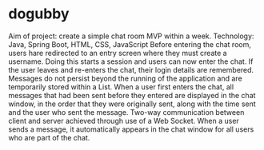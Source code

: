 # dogubby
Aim of project: create a simple chat room MVP within a week.
Technology: Java, Spring Boot, HTML, CSS, JavaScript
Before entering the chat room, users hare redirected to an entry screen where they must create a username. Doing this starts a session and users can now enter the chat.
If the user leaves and re-enters the chat, their login details are remembered. 
Messages do not persist beyond the running of the application and are temporarily stored within a List.
When a user first enters the chat, all messages that had been sent before they entered are displayed in the chat window, in the order that they were originally sent, along with the time sent and the user who sent the message.
Two-way communication between client and server achieved through use of a Web Socket. When a user sends a message, it automatically appears in the chat window for all users who are part of the chat.

